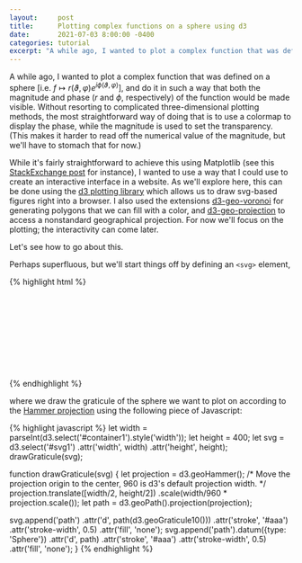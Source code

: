 ```yaml
---
layout: 	post
title: 		Plotting complex functions on a sphere using d3
date:   	2021-07-03 8:00:00 -0400
categories:	tutorial
excerpt: "A while ago, I wanted to plot a complex function that was defined on a sphere, and do it in such a way that both the magnitude and phase of the function would be made visible. Without resorting to complicated three-dimensional plotting methods, the most straightforward way of doing that is to use a colormap to display the phase, while the magnitude is used to set the transparency. (This makes it harder to read off the numerical value of the magnitude, but we'll have to stomach that for now.)"
---
```


<script src='https://d3js.org/d3.v7.min.js'></script>
<script src='https://cdn.jsdelivr.net/npm/d3-geo-projection@4'></script>
<script src='https://unpkg.com/d3-geo-voronoi@1.6.0/dist/d3-geo-voronoi.min.js'></script>
<script src='https://cdnjs.cloudflare.com/ajax/libs/mathjs/9.4.3/math.js'></script>
<script>
  let icefirecolors = ['#000000', '#001f4d', '#003786', '#0e58a8', '#217eb8', '#30a4ca', '#54c8df', '#9be4ef', '#e1e9d1', '#f3d573', '#e7b000', '#da8200', '#c65400', '#ac2301', '#820000', '#4c0000', '#040100'];
  let icefire = d3.interpolateRgbBasis(icefirecolors);
</script>

A while ago, I wanted to plot a complex function that was defined on a sphere [i.e. $f \mapsto r(\vartheta, \varphi) e^{i\phi(\vartheta, \varphi)}$], and do it in such a way that both the magnitude and phase ($r$ and $\phi$, respectively) of the function would be made visible. Without resorting to complicated three-dimensional plotting methods, the most straightforward way of doing that is to use a colormap to display the phase, while the magnitude is used to set the transparency. (This makes it harder to read off the numerical value of the magnitude, but we'll have to stomach that for now.)

While it's fairly straightforward to achieve this using Matplotlib (see this [StackExchange post](https://stackoverflow.com/questions/32177718/use-a-variable-to-set-alpha-opacity-in-a-colormap) for instance), I wanted to use a way that I could use to create an interactive interface in a website. As we'll explore here, this can be done using the [d3 plotting library](https://d3js.org/) which allows us to draw svg-based figures right into a browser. I also used the extensions [d3-geo-voronoi](https://github.com/Fil/d3-geo-voronoi) for generating polygons that we can fill with a color, and [d3-geo-projection](https://github.com/d3/d3-geo-projection) to access a nonstandard geographical projection. For now we'll focus on the plotting; the interactivity can come later.

Let's see how to go about this.

Perhaps superfluous, but we'll start things off by defining an `<svg>` element,

{%  highlight html %}
<div id = 'container1'>
  <svg id = 'svg1'></svg>
</div>
{% endhighlight %}

where we draw the graticule of the sphere we want to plot on according to the [Hammer projection](https://en.wikipedia.org/wiki/Hammer_projection) using the following piece of Javascript:

{% highlight javascript %}
let width = parseInt(d3.select('#container1').style('width'));
let height = 400;
let svg = d3.select('#svg1')
  .attr('width', width)
  .attr('height', height);
drawGraticule(svg);

function drawGraticule(svg) {
  let projection = d3.geoHammer();
  /* Move the projection origin to the center,
  960 is d3's default projection width. */
  projection.translate([width/2, height/2])
    .scale(width/960 * projection.scale());
  let path = d3.geoPath().projection(projection);

  svg.append('path')
    .attr('d', path(d3.geoGraticule10()))
    .attr('stroke', '#aaa')
    .attr('stroke-width', 0.5)
    .attr('fill', 'none');
  svg.append('path').datum({type: 'Sphere'})
    .attr('d', path)
    .attr('stroke', '#aaa')
    .attr('stroke-width', 0.5)
    .attr('fill', 'none');
}
{% endhighlight %}

<div markdown = '0' id = 'container1'>
  <svg id = 'svg1'>
  </svg>
    <script>
	  let width = parseInt(d3.select('#container1').style('width'));
	  let height = 400;
	  let svg = d3.select('#svg1')
	    .attr('width', width)
		  .attr('height', height);
	  let path = drawGraticule(svg);
	
	  function drawGraticule(svg) {
	    let projection = d3.geoHammer();
	    projection.translate([width/2, height/2])
	      .scale(width/960 * projection.scale());
	    let path = d3.geoPath().projection(projection);
	  
	    svg.append('path')
	      .attr('d', path(d3.geoGraticule10()))
		  .attr('stroke', '#aaa')
		  .attr('stroke-width', 0.5)
		  .attr('fill', 'none');
		  
		svg.append('path').datum({type: 'Sphere'})
		  .attr('d', path)
		  .attr('stroke', '#aaa')
		  .attr('stroke-width', 0.5)
		  .attr('fill', 'none');
    
    return path;
	  }
	</script>
</div>
To plot a function on this sphere we'll define a grid of points where we evaluate the function. Then we'll color in a small region around our points according to the function's value. In a Cartesian coordinate system we could simply draw a box around each point, but on a sphere things are more complicated (looking at the graticule drawn above this becomes apparent: an element $\Delta\vartheta\Delta\varphi$ doesn't have the same surface area everywhere). Fortunately [Voronoi diagrams](https://en.wikipedia.org/wiki/Voronoi_diagram) (the collection of polygons that is constructed by drawing equidistant lines between pairs of points) provide a valuable tool to solve this problem, and they're baked right into d3 for this very reason.

Let's define an array of points in a JSON format that can be used by d3-geo,

{% highlight javascript %}
let sampling = 20;
let points = generatePoints(sampling);  

function generatePoints() {
  let xcoords = d3.range(-180, 180, sampling);
  let ycoords = d3.range(-90, 90 + sampling, sampling);
  let pointarray = [];
  for (let m = 0; m < ycoords.length; m++) {
    for (let n = 0; n < xcoords.length; n++) {
      /* Add small random offset to prevent aliasing at dense sampling. */
      pointarray.push( [xcoords[n], ycoords[m] + Math.random() * 0.001] );
      }
  } 
  let points = {
    type: 'FeatureCollection',
    features: pointarray.map(function(d) {
      return {
        type: 'Point',
        coordinates: [ d[0], d[1] ]
        }
    })
  }
  return points
}
{% endhighlight %}

and use this to draw the Voronoi diagram (where we use random polygon colors):

{% highlight javascript %}
let vor = drawVoronoi(svg, points, path);

function drawVoronoi(svg, points, path) {
  let vor = d3.geoVoronoi(points);
  svg.append('g')
    .selectAll('path')
    .data(vor.polygons().features)
    .enter()
      .append('path')
      .attr('d', path)
      .attr('fill', () => d3.interpolateTurbo(Math.random()));
  svg.append('g')
    .selectAll('path')
    .data(points.features)
    .enter()
      .append('path')
      .attr('d', path)
      .attr('opacity', 0.5);
  return vor
}
{% endhighlight %}  

<div markdown = '0' id = 'container2'>
  <svg id = 'svg2'>
  </svg>
  <script>
	  svg = d3.select('#svg2')
	    .attr('width', width)
      .attr('height', height);
    let sampling = 20;
    let points = generatePoints(sampling);
    let vor = drawVoronoi(svg, points, path);        
	  
	  function generatePoints(sampling) {
      let xcoords = d3.range(-180, 180, sampling);
      let ycoords = d3.range(-90, 90 + sampling, sampling);
      let pointarray = [];
      for (let m = 0; m < ycoords.length; m++) {
        for (let n = 0; n < xcoords.length; n++) {
          pointarray.push( [xcoords[n], ycoords[m] + Math.random() * 0.001] );
          }
      } 
      let points = {
        type: 'FeatureCollection',
        features: pointarray.map(function(d) {
          return {
            type: 'Point',
            coordinates: [ d[0], d[1] ]
            }
        })
      }
      return points
    }
	  
    function drawVoronoi(svg, points, path) {
      let vor = d3.geoVoronoi(points);
      svg.append('g')
        .selectAll('path')
        .data(vor.polygons().features)
        .enter()
          .append('path')
          .attr('d', path)
          .attr('fill', () => d3.interpolateTurbo(Math.random()));
      svg.append('g')
        .selectAll('path')
        .data(points.features)
        .enter()
          .append('path')
          .attr('d', path)
          .attr('opacity', 0.5);
      return vor;
    }
	</script>
</div>

Pretty funky! Now the only thing that remains to be done is to link the color and opacity of the Voronoi cells to a function. Let's plot the spherical harmonic

$$
Y_1^{1}(\vartheta, \varphi) = -\frac{1}{2} e^{i\phi} \sin\left(\vartheta\right).
$$

We'll refine the mesh a little more to increase the resolution, and we'll use the custom colormap `icefire` which I've defined [elsewhere](https://observablehq.com/@dehond/cyclical-colormaps).

{% highlight javascript %}
sampling = 3;
points = generatePoints(sampling);
plotFunction(svg, points, path, f);

function f(phi, theta) {
  return math.multiply( -math.exp( math.multiply(math.complex(0, 1), 2*math.pi*phi/360 )), math.sin(math.pi*theta/360))
}

function plotFunction(svg, points, path, f) {
  let vor = d3.geoVoronoi(points);
  svg.append('g')
    .selectAll('path')
    .data(vor.polygons().features)
    .enter()
      .append('path')
      .attr('d', path)
      .attr('fill', d => icefire( 
        (math.pi + f(d.properties.sitecoordinates[0], d.properties.sitecoordinates[1] ).arg())/(2*math.pi)
      ))
      .attr('opacity', d => f( d.properties.sitecoordinates[0], d.properties.sitecoordinates[1] ).abs()/0.5);
}
{% endhighlight %}

<div markdown = '0' id = 'container3'>
  <svg id = 'svg3'>
  </svg>
    <script>
	  svg = d3.select('#svg3')
	    .attr('width', width)
      .attr('height', height)
      .attr('shape-rendering', 'crispEdges');
    drawGraticule(svg);
    sampling = 5;
    points = generatePoints(sampling);
    plotFunction(svg, points, path, f);
    
    function f(phi, theta) {
      return math.multiply( math.exp( math.multiply(math.complex(0, 1), -2*math.pi*phi/360 )), math.sin(math.pi*theta/360))
    }
    
    function plotFunction(svg, points, path, f) {
      let vor = d3.geoVoronoi(points);
      svg.append('g')
        .selectAll('path')
        .data(vor.polygons().features)
        .enter()
          .append('path')
          .attr('d', path)
          .attr('fill', d => icefire( 
            (math.pi + f(d.properties.sitecoordinates[0], d.properties.sitecoordinates[1] ).arg())/(2*math.pi)
          ))
          .attr('opacity', d => f( d.properties.sitecoordinates[0], d.properties.sitecoordinates[1] ).abs()/0.5);
    }
    </script>
</div>